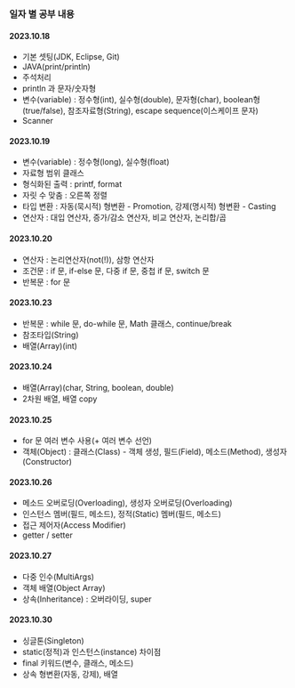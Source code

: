 ### 일자 별 공부 내용

#### 2023.10.18
   -  기본 셋팅(JDK, Eclipse, Git)
   -  JAVA(print/println)
   -  주석처리
   -  println 과 문자/숫자형
   -  변수(variable) : 정수형(int), 실수형(double), 문자형(char), boolean형(true/false), 참조자료형(String), escape sequence(이스케이프 문자)
   -  Scanner

#### 2023.10.19
   - 변수(variable) : 정수형(long), 실수형(float)
   - 자료형 범위 클래스
   - 형식화된 출력 : printf, format
   - 자릿 수 맞춤 : 오른쪽 정렬
   - 타입 변환 : 자동(묵시적) 형변환 - Promotion, 강제(명시적) 형변환 - Casting
   - 연산자 : 대입 연산자, 증가/감소 연산자, 비교 연산자, 논리합/곱

#### 2023.10.20
   - 연산자 : 논리연산자(not(!)), 삼항 연산자
   - 조건문 : if 문, if-else 문, 다중 if 문, 중첩 if 문, switch 문
   - 반복문 : for 문

#### 2023.10.23
   - 반복문 : while 문, do-while 문, Math 클래스, continue/break
   - 참조타입(String)
   - 배열(Array)(int)

#### 2023.10.24
   - 배열(Array)(char, String, boolean, double)
   - 2차원 배열, 배열 copy

#### 2023.10.25
   - for 문 여러 변수 사용(+ 여러 변수 선언)
   - 객체(Object) : 클래스(Class) - 객체 생성, 필드(Field), 메소드(Method), 생성자(Constructor)

#### 2023.10.26
   - 메소드 오버로딩(Overloading), 생성자 오버로딩(Overloading)
   - 인스턴스 멤버(필드, 메소드), 정적(Static) 멤버(필드, 메소드)
   - 접근 제어자(Access Modifier)
   - getter / setter

#### 2023.10.27
   - 다중 인수(MultiArgs)
   - 객체 배열(Object Array)
   - 상속(Inheritance) : 오버라이딩, super

#### 2023.10.30
   - 싱글톤(Singleton)
   - static(정적)과 인스턴스(instance) 차이점
   - final 키워드(변수, 클래스, 메소드)
   - 상속 형변환(자동, 강제), 배열
